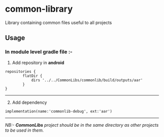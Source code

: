 # common-library
Library containing common files useful to all projects

## Usage

### In module level gradle file :-

1. Add repository in **android**
~~~
repositories {
        flatDir {
            dirs '../../CommonLibs/commonlib/build/outputs/aar'
        }
}
~~~

-------------------------------

2. Add dependency
~~~
implementation(name:'commonlib-debug', ext:'aar')
~~~
-------------------------------

*NB:- **CommonLibs** project should be in the same directory as other projects to be used in them.*

